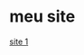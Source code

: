 <!DOCTYPE html>
<html lang="en">
<head>
    <meta charset="UTF-8">
    <meta name="viewport" content="width=device-width, initial-scale=1.0">
    <title>Document</title>
</head>
<body>
  <h1>meu site</h1>  
  <a href="https://andregarros.github.io/html-css/aulas/site01/index.html">site 1</a>
  
</body>
</html>
